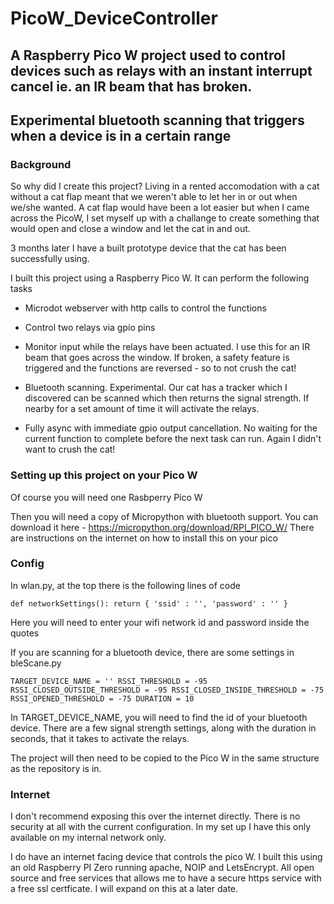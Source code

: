 # PicoW_DeviceController

## A Raspberry Pico W project used to control devices such as relays with an instant interrupt cancel ie. an IR beam that has broken. 
## Experimental bluetooth scanning that triggers when a device is in a certain range

### Background
So why did I create this project? Living in a rented accomodation with a cat without a cat flap meant that we weren't able to let her in or out when we/she wanted. 
A cat flap would have been a lot easier but when I came across the PicoW, I set myself up with a challange to create something that would open and close a window and let the cat in and out. 

3 months later I have a built prototype device that the cat has been successfully using. 

I built this project using a Raspberry Pico W. It can perform the following tasks 

- Microdot webserver with http calls to control the functions

- Control two relays via gpio pins

- Monitor input while the relays have been actuated. I use this for an IR beam that goes across the window. If broken, a safety feature is triggered and the functions are reversed - so to not crush the cat!

- Bluetooth scanning. Experimental. Our cat has a tracker which I discovered can be scanned which then returns the signal strength. If nearby for a set amount of time it will activate the relays.

- Fully async with immediate gpio output cancellation. No waiting for the current function to complete before the next task can run. Again I didn't want to crush the cat!

### Setting up this project on your Pico W

Of course you will need one Rasbperry Pico W 

Then you will need a copy of Micropython with bluetooth support. You can download it here - https://micropython.org/download/RPI_PICO_W/
There are instructions on the internet on how to install this on your pico 

### Config 

In wlan.py, at the top there is the following lines of code 

`def networkSettings():
    return { 'ssid' : '', 'password' : '' }`

Here you will need to enter your wifi network id and password inside the quotes

If you are scanning for a bluetooth device, there are some settings in bleScane.py

  `TARGET_DEVICE_NAME = ''
  RSSI_THRESHOLD = -95
  RSSI_CLOSED_OUTSIDE_THRESHOLD = -95
  RSSI_CLOSED_INSIDE_THRESHOLD = -75
  RSSI_OPENED_THRESHOLD = -75
  DURATION = 10`

In TARGET_DEVICE_NAME, you will need to find the id of your bluetooth device. There are a few signal strength settings, along with the duration in seconds, that it takes to activate the relays. 

The project will then need to be copied to the Pico W in the same structure as the repository is in. 

### Internet

I don't recommend exposing this over the internet directly. There is no security at all with the current configuration. In my set up I have this only available on my internal network only. 

I do have an internet facing device that controls the pico W. I built this using an old Raspberry PI Zero running apache, NOIP and LetsEncrypt. All open source and free services that allows me to have a secure https service with a free ssl certficate. I will expand on this at a later date. 






